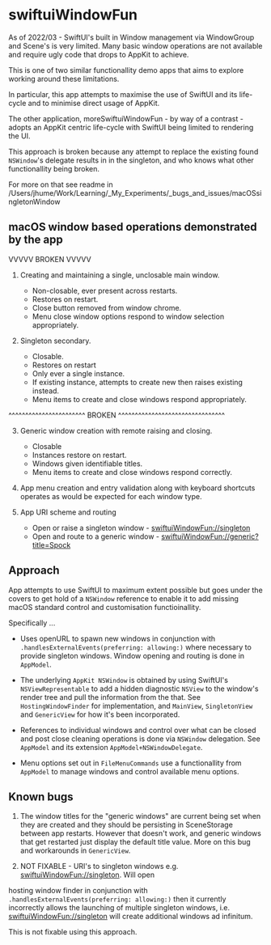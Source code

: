 # swiftuiWindowFun

As of 2022/03 - SwiftUI's built in Window management via WindowGroup and Scene's is very limited. Many basic window 
operations are not available and require ugly code that drops to AppKit to achieve. 

This is one of two similar functionallity demo apps that aims to explore working around these limitations.


In particular, this app attempts to maximise the use of SwiftUI and its life-cycle and to minimise direct usage of 
AppKit. 

The other application, moreSwiftuiWindowFun - by way of a contrast - adopts an AppKit centric life-cycle with SwiftUI 
being limited to rendering the UI.

This approach is broken because any attempt to replace the existing found `NSWindow`'s delegate results in 
in the singleton, and who knows what other functionallity being broken. 

For more on that see readme in /Users/jhume/Work/Learning/_My_Experiments/_bugs_and_issues/macOSsingletonWindow


  


## macOS window based operations demonstrated by the app


VVVVV BROKEN VVVVV
1. Creating and maintaining a single, unclosable main window.
    - Non-closable, ever present across restarts.
    - Restores on restart.
    - Close button removed from window chrome.
    - Menu close window options respond to window selection appropriately.

2. Singleton secondary.
    - Closable.
    - Restores on restart
    - Only ever a single instance.
    - If existing instance, attempts to create new then raises existing instead.
    - Menu items to create and close windows respond appropriately.



^^^^^^^^^^^^^^^^^^^^^^^ BROKEN ^^^^^^^^^^^^^^^^^^^^^^^^^^^^^^^^

3. Generic window creation with remote raising and closing.
    - Closable
    - Instances restore on restart.
    - Windows given identifiable titles.
    - Menu items to create and close windows respond correctly. 


4. App menu creation and entry validation along with keyboard shortcuts operates as would be expected for each window type.

5. App URI scheme and routing

    - Open or raise a singleton window - [swiftuiWindowFun://singleton](swiftuiWindowFun://singleton)
    - Open and route to a generic window - [swiftuiWindowFun://generic?title=Spock](swiftuiWindowFun://generic?title=Spock)


## Approach

App attempts to use SwiftUI to maximum extent possible but goes under the covers to get hold of a 
`NSWindow` reference to enable it to add missing macOS standard control and customisation functioinallity.

Specifically ...

- Uses openURL to spawn new windows in conjunction with `.handlesExternalEvents(preferring: allowing:)` where
necessary to provide singleton windows. Window opening and routing is done in `AppModel`.

- The underlying `AppKit NSWindow` is obtained by using SwiftUI's `NSViewRepresentable` to add a hidden diagnostic `NSView` to the  window's render tree and pull the information from the that. See `HostingWindowFinder` for implementation, and `MainView`, `SingletonView` and `GenericView` for how it's been incorporated.

- References to individual windows and control over what can be closed and post close cleaning operations is done 
via `NSWindow` delegation. See `AppModel` and its extension `AppModel+NSWindowDelegate`. 

- Menu options set out in `FileMenuCommands` use a functionallity from `AppModel` to manage windows and control available menu options.

## Known bugs

1) The window titles for the "generic windows" are current being set when they are created 
and they should be persisting in SceneStorage between app restarts. However that doesn't work, and generic 
windows that get restarted just display the default title value. More on this bug and workarounds in
`GenericView`.   


2) NOT FIXABLE - URI's to singleton windows e.g. [swiftuiWindowFun://singleton](swiftuiWindowFun://singleton). Will open  


 hosting window finder in conjunction with `.handlesExternalEvents(preferring: allowing:)` then it currently incorrectly allows the launching of multiple singleton windows, i.e. [swiftuiWindowFun://singleton](swiftuiWindowFun://singleton) will create additional windows ad infinitum. 

This is not fixable using this approach.

